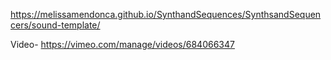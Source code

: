 https://melissamendonca.github.io/SynthandSequences/SynthsandSequencers/sound-template/

Video- https://vimeo.com/manage/videos/684066347
